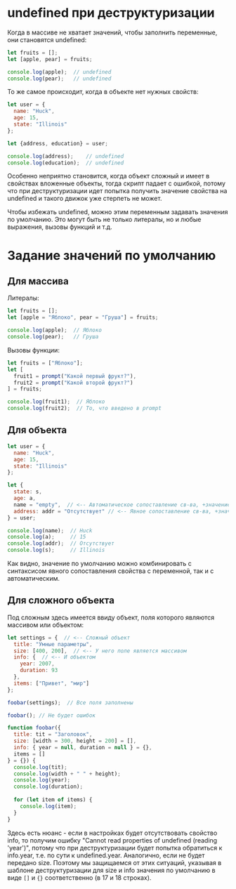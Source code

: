# undefined при деструктуризации

Когда в массиве не хватает значений, чтобы заполнить переменные, они становятся undefined:

```javascript
let fruits = [];
let [apple, pear] = fruits;

console.log(apple);  // undefined
console.log(pear);   // undefined
```

То же самое происходит, когда в объекте нет нужных свойств:

```javascript
let user = {
  name: "Huck",
  age: 15,
  state: "Illinois"
};

let {address, education} = user;

console.log(address);    // undefined
console.log(education);  // undefined
```

Особенно неприятно становится, когда объект сложный и имеет в свойствах вложенные объекты, тогда скрипт падает с ошибкой, потому что при деструктуризации идет попытка получить значение свойства на undefined и такого движок уже стерпеть не может.

Чтобы избежать undefined, можно этим переменным задавать значения по умолчанию. Это могут быть не только литералы, но и любые выражения, вызовы функций и т.д.

# Задание значений по умолчанию

## Для массива

Литералы:

```javascript
let fruits = [];
let [apple = "Яблоко", pear = "Груша"] = fruits;

console.log(apple);  // Яблоко
console.log(pear);   // Груша
```

Вызовы функции:

```javascript
let fruits = ["Яблоко"];
let [
  fruit1 = prompt("Какой первый фрукт?"), 
  fruit2 = prompt("Какой второй фрукт?")
] = fruits;

console.log(fruit1);  // Яблоко
console.log(fruit2);  // То, что введено в prompt
```

## Для объекта

```javascript
let user = {
  name: "Huck",
  age: 15,
  state: "Illinois"
};

let {
  state: s,
  age: a,
  name = "empty",  // <-- Автоматическое сопоставление св-ва, +значение по умолчанию.
  address: addr = "Отсутствует" // <-- Явное сопоставление св-ва, +значение по умолчанию.
} = user;

console.log(name);  // Huck
console.log(a);     // 15
console.log(addr);  // Отсутствует
console.log(s);     // Illinois
```

Как видно, значение по умолчанию можно комбинировать с синтаксисом явного сопоставления свойства с переменной, так и с автоматическим.

## Для сложного объекта

Под сложным здесь имеется ввиду объект, поля которого являются массивом или объектом:

```javascript
let settings = {  // <-- Сложный объект
  title: "Умные параметры",
  size: [400, 200],  // <-- У него поле является массивом
  info: {  // <-- И объектом
    year: 2007,
    duration: 93
  },
  items: ["Привет", "мир"]
};

foobar(settings);  // Все поля заполнены

foobar(); // Не будет ошибок

function foobar({
  title: tit = "Заголовок",
  size: [width = 300, height = 200] = [],
  info: { year = null, duration = null } = {},
  items = []
} = {}) {
  console.log(tit);
  console.log(width + " " + height);
  console.log(year);
  console.log(duration);
  
  for (let item of items) {
    console.log(item);
  }
}
```

Здесь есть нюанс - если в настройках будет отсутствовать свойство info, то получим ошибку "Cannot read properties of undefined (reading 'year')", потому что при деструктуризации будет попытка обратиться к info.year, т.е. по сути к undefined.year. Аналогично, если не будет передано size. Поэтому мы защищаемся от этих ситуаций, указывая в шаблоне деструктуризации для size и info значения по умолчанию в виде `[]` и `{}` соответственно (в 17 и 18 строках).
